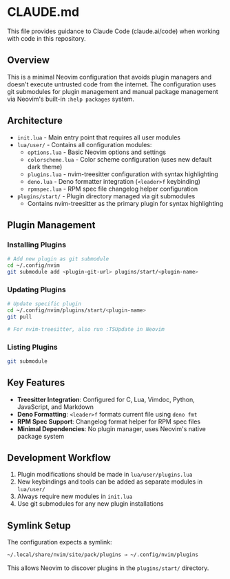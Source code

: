 # CLAUDE.md

This file provides guidance to Claude Code (claude.ai/code) when working with
code in this repository.

## Overview

This is a minimal Neovim configuration that avoids plugin managers and doesn't
execute untrusted code from the internet. The configuration uses git submodules
for plugin management and manual package management via Neovim's built-in
`:help packages` system.

## Architecture

- `init.lua` - Main entry point that requires all user modules
- `lua/user/` - Contains all configuration modules:
  - `options.lua` - Basic Neovim options and settings
  - `colorscheme.lua` - Color scheme configuration (uses new default dark theme)
  - `plugins.lua` - nvim-treesitter configuration with syntax highlighting
  - `deno.lua` - Deno formatter integration (`<leader>f` keybinding)
  - `rpmspec.lua` - RPM spec file changelog helper configuration
- `plugins/start/` - Plugin directory managed via git submodules
  - Contains nvim-treesitter as the primary plugin for syntax highlighting

## Plugin Management

### Installing Plugins

```bash
# Add new plugin as git submodule
cd ~/.config/nvim
git submodule add <plugin-git-url> plugins/start/<plugin-name>
```

### Updating Plugins

```bash
# Update specific plugin
cd ~/.config/nvim/plugins/start/<plugin-name>
git pull

# For nvim-treesitter, also run :TSUpdate in Neovim
```

### Listing Plugins

```bash
git submodule
```

## Key Features

- **Treesitter Integration**: Configured for C, Lua, Vimdoc, Python, JavaScript,
  and Markdown
- **Deno Formatting**: `<leader>f` formats current file using `deno fmt`
- **RPM Spec Support**: Changelog format helper for RPM spec files
- **Minimal Dependencies**: No plugin manager, uses Neovim's native package
  system

## Development Workflow

1. Plugin modifications should be made in `lua/user/plugins.lua`
2. New keybindings and tools can be added as separate modules in `lua/user/`
3. Always require new modules in `init.lua`
4. Use git submodules for any new plugin installations

## Symlink Setup

The configuration expects a symlink:

```bash
~/.local/share/nvim/site/pack/plugins → ~/.config/nvim/plugins
```

This allows Neovim to discover plugins in the `plugins/start/` directory.
